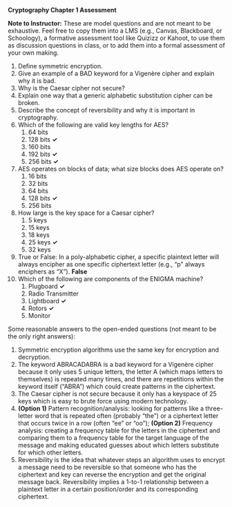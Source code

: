 

**Cryptography Chapter 1 Assessment**

**Note to Instructor:** These are model questions and are not meant to be exhaustive. Feel free to copy them into a LMS (e.g., Canvas, Blackboard, or Schoology), a formative assessment tool like Quizizz or Kahoot, to use them as discussion questions in class, or to add them into a formal assessment of your own making.

1. Define symmetric encryption.
2. Give an example of a BAD keyword for a Vigenère cipher and explain why it is bad.
3. Why is the Caesar cipher not secure?
4. Explain one way that a generic alphabetic substitution cipher can be broken.
5. Describe the concept of reversibility and why it is important in cryptography.
6. Which of the following are valid key lengths for AES?
   1. 64 bits
   2. 128 bits **✓**
   3. 160 bits
   4. 192 bits **✓**
   5. 256 bits **✓**
7. AES operates on blocks of data; what size blocks does AES operate on?
   1. 16 bits
   2. 32 bits
   3. 64 bits
   4. 128 bits **✓**
   5. 256 bits
8. How large is the key space for a Caesar cipher?
   1. 5 keys
   2. 15 keys
   3. 18 keys
   4. 25 keys **✓**
   5. 32 keys
9. True or False: In a poly-alphabetic cipher, a specific plaintext letter will always encipher as one specific ciphertext letter (e.g., “p” always enciphers as “X”). **False**
10. Which of the following are components of the ENIGMA machine?
    1. Plugboard **✓**
    2. Radio Transmitter
    3. Lightboard **✓**
    4. Rotors **✓**
    5. Monitor

Some reasonable answers to the open-ended questions (not meant to be the only right answers):

1. Symmetric encryption algorithms use the same key for encryption and decryption.
2. The keyword ABRACADABRA is a bad keyword for a Vigenère cipher because it only uses 5 unique letters, the letter A (which maps letters to themselves) is repeated many times, and there are repetitions within the keyword itself (“ABRA”) which could create patterns in the ciphertext.
3. The Caesar cipher is not secure because it only has a keyspace of 25 keys which is easy to brute force using modern technology.
4. **(Option 1)** Pattern recognition/analysis: looking for patterns like a three-letter word that is repeated often (probably “the”) or a ciphertext letter that occurs twice in a row (often “ee” or “oo”); **(Option 2)** Frequency analysis: creating a frequency table for the letters in the ciphertext and comparing them to a frequency table for the target language of the message and making educated guesses about which letters substitute for which other letters.
5. Reversibility is the idea that whatever steps an algorithm uses to encrypt a message need to be reversible so that someone who has the ciphertext and key can reverse the encryption and get the original message back. Reversibility implies a 1-to-1 relationship between a plaintext letter in a certain position/order and its corresponding ciphertext.

